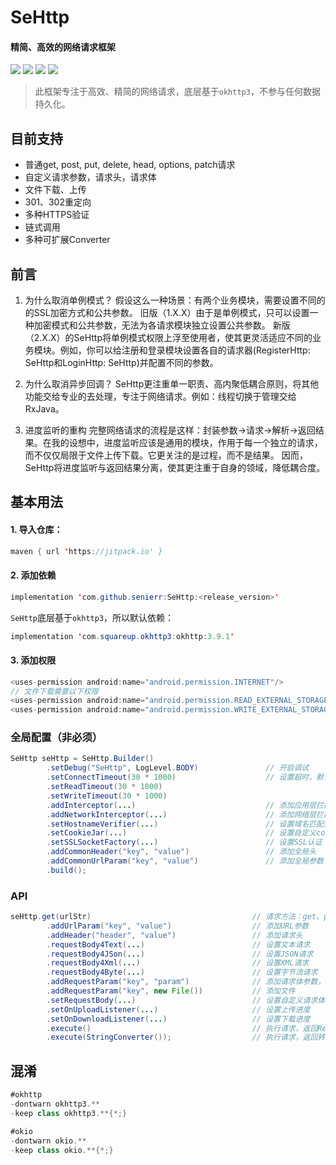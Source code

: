 # SeHttp

#### 精简、高效的网络请求框架

[![](https://jitpack.io/v/senierr/SeHttp.svg)](https://jitpack.io/#senierr/SeHttp)
[![](https://img.shields.io/travis/rust-lang/rust.svg)](https://github.com/senierr/SeHttp)
[![](https://img.shields.io/badge/dependencies-okhttp-green.svg)](https://github.com/square/okhttp)
[![](https://img.shields.io/badge/dependencies-okio-green.svg)](https://github.com/square/okio)

> 此框架专注于高效、精简的网络请求，底层基于`okhttp3`，不参与任何数据持久化。

## 目前支持
* 普通get, post, put, delete, head, options, patch请求
* 自定义请求参数，请求头，请求体
* 文件下载、上传
* 301、302重定向
* 多种HTTPS验证
* 链式调用
* 多种可扩展Converter

## 前言
1. 为什么取消单例模式？
假设这么一种场景：有两个业务模块，需要设置不同的的SSL加密方式和公共参数。
旧版（1.X.X）由于是单例模式，只可以设置一种加密模式和公共参数，无法为各请求模块独立设置公共参数。
新版（2.X.X）的SeHttp将单例模式权限上浮至使用者，使其更灵活适应不同的业务模块。例如，你可以给注册和登录模块设置各自的请求器(RegisterHttp: SeHttp和LoginHttp: SeHttp)并配置不同的参数。

2. 为什么取消异步回调？
SeHttp更注重单一职责、高内聚低耦合原则，将其他功能交给专业的去处理，专注于网络请求。例如：线程切换于管理交给RxJava。


3. 进度监听的重构
完整网络请求的流程是这样：封装参数->请求->解析->返回结果。在我的设想中，进度监听应该是通用的模块，作用于每一个独立的请求，而不仅仅局限于文件上传下载。它更关注的是过程，而不是结果。
因而，SeHttp将进度监听与返回结果分离，使其更注重于自身的领域，降低耦合度。

## 基本用法

#### 1. 导入仓库：

```java
maven { url 'https://jitpack.io' }
```

#### 2. 添加依赖

```java
implementation 'com.github.senierr:SeHttp:<release_version>'
```

`SeHttp`底层基于`okhttp3`，所以默认依赖：

```java
implementation 'com.squareup.okhttp3:okhttp:3.9.1'
```

#### 3. 添加权限

```java
<uses-permission android:name="android.permission.INTERNET"/>
// 文件下载需要以下权限
<uses-permission android:name="android.permission.READ_EXTERNAL_STORAGE" />
<uses-permission android:name="android.permission.WRITE_EXTERNAL_STORAGE" />
```

### 全局配置（非必须）

```java
SeHttp seHttp = SeHttp.Builder()
        .setDebug("SeHttp", LogLevel.BODY)               // 开启调试
        .setConnectTimeout(30 * 1000)       			 // 设置超时，默认30秒
        .setReadTimeout(30 * 1000)
        .setWriteTimeout(30 * 1000)
        .addInterceptor(...)                             // 添加应用层拦截器
        .addNetworkInterceptor(...)                      // 添加网络层拦截器
        .setHostnameVerifier(...)                        // 设置域名匹配规则
        .setCookieJar(...)                               // 设置自定义cookie管理
        .setSSLSocketFactory(...)                        // 设置SSL认证
        .addCommonHeader("key", "value")     			 // 添加全局头
        .addCommonUrlParam("key", "value")      		 // 添加全局参数
        .build();
```

### API

```java
seHttp.get(urlStr)									  // 请求方法：get、post、head、delete、put、options
        .addUrlParam("key", "value")                  // 添加URL参数
        .addHeader("header", "value")                 // 添加请求头
		.requestBody4Text(...)                        // 设置文本请求
        .requestBody4JSon(...)      				  // 设置JSON请求
        .requestBody4Xml(...)                         // 设置XML请求
        .requestBody4Byte(...)                        // 设置字节流请求
        .addRequestParam("key", "param")              // 添加请求体参数，默认表单
		.addRequestParam("key", new File())           // 添加文件
		.setRequestBody(...)						  // 设置自定义请求体
		.setOnUploadListener(...)					  // 设置上传进度
		.setOnDownloadListener(...)					  // 设置下载进度
		.execute()									  // 执行请求，返回Response
        .execute(StringConverter());				  // 执行请求，返回转换结果
```

## 混淆

```java
#okhttp
-dontwarn okhttp3.**
-keep class okhttp3.**{*;}

#okio
-dontwarn okio.**
-keep class okio.**{*;}
```
